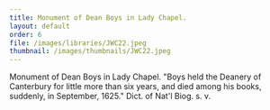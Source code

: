 ```yaml
---
title: Monument of Dean Boys in Lady Chapel.
layout: default
order: 6
file: /images/libraries/JWC22.jpeg
thumbnail: /images/thumbnails/JWC22.jpeg
---
```

Monument of Dean Boys in Lady Chapel. "Boys held the Deanery of Canterbury for little more than six years, and died among his books, suddenly,  in September, 1625."
Dict. of Nat'l Biog. s. v.
